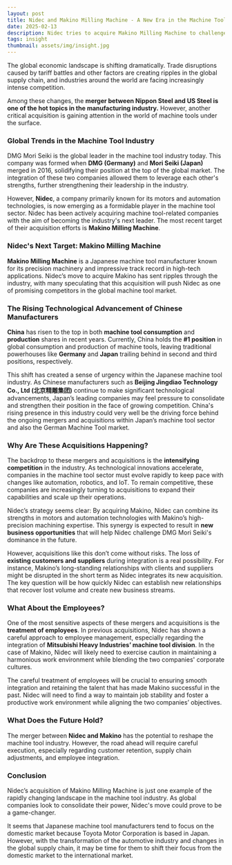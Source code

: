 ```yaml
---
layout: post
title: Nidec and Makino Milling Machine - A New Era in the Machine Tool Industry?
date: 2025-02-13
description: Nidec tries to acquire Makino Milling Machine to challenge global market, amidst rising competition from global machine tool industry.
tags: insight
thumbnail: assets/img/insight.jpg
---
```


The global economic landscape is shifting dramatically. Trade disruptions caused by tariff battles and other factors are creating ripples in the global supply chain, and industries around the world are facing increasingly intense competition.

Among these changes, the **merger between Nippon Steel and US Steel is one of the hot topics in the manufacturing industry.** However, another critical acquisition is gaining attention in the world of machine tools under the surface.

### **Global Trends in the Machine Tool Industry**

DMG Mori Seiki is the global leader in the machine tool industry today. This company was formed when **DMG (Germany)** and **Mori Seiki (Japan)** merged in 2016, solidifying their position at the top of the global market. The integration of these two companies allowed them to leverage each other's strengths, further strengthening their leadership in the industry.

However, **Nidec**, a company primarily known for its motors and automation technologies, is now emerging as a formidable player in the machine tool sector. Nidec has been actively acquiring machine tool-related companies with the aim of becoming the industry's next leader. The most recent target of their acquisition efforts is **Makino Milling Machine**.

### **Nidec's Next Target: Makino Milling Machine**

**Makino Milling Machine** is a Japanese machine tool manufacturer known for its precision machinery and impressive track record in high-tech applications. Nidec’s move to acquire Makino has sent ripples through the industry, with many speculating that this acquisition will push Nidec as one of promising competitors in the global machine tool market.

### **The Rising Technological Advancement of Chinese Manufacturers**

**China** has risen to the top in both **machine tool consumption** and **production** shares in recent years. Currently, China holds the **#1 position** in global consumption and production of machine tools, leaving traditional powerhouses like **Germany** and **Japan** trailing behind in second and third positions, respectively.

This shift has created a sense of urgency within the Japanese machine tool industry. As Chinese manufacturers such as **Beijing Jingdiao Technology Co., Ltd (北京精雕集团)** continue to make significant technological advancements, Japan’s leading companies may feel pressure to consolidate and strengthen their position in the face of growing competition. China's rising presence in this industry could very well be the driving force behind the ongoing mergers and acquisitions within Japan’s machine tool sector and also the German Machine Tool market.

### **Why Are These Acquisitions Happening?**

The backdrop to these mergers and acquisitions is the **intensifying competition** in the industry. As technological innovations accelerate, companies in the machine tool sector must evolve rapidly to keep pace with changes like automation, robotics, and IoT. To remain competitive, these companies are increasingly turning to acquisitions to expand their capabilities and scale up their operations.

Nidec’s strategy seems clear: By acquiring Makino, Nidec can combine its strengths in motors and automation technologies with Makino’s high-precision machining expertise. This synergy is expected to result in **new business opportunities** that will help Nidec challenge DMG Mori Seiki's dominance in the future.

However, acquisitions like this don’t come without risks. The loss of **existing customers and suppliers** during integration is a real possibility. For instance, Makino’s long-standing relationships with clients and suppliers might be disrupted in the short term as Nidec integrates its new acquisition. The key question will be how quickly Nidec can establish new relationships that recover lost volume and create new business streams.

### **What About the Employees?**

One of the most sensitive aspects of these mergers and acquisitions is the **treatment of employees**. In previous acquisitions, Nidec has shown a careful approach to employee management, especially regarding the integration of **Mitsubishi Heavy Industries’ machine tool division**. In the case of Makino, Nidec will likely need to exercise caution in maintaining a harmonious work environment while blending the two companies' corporate cultures.

The careful treatment of employees will be crucial to ensuring smooth integration and retaining the talent that has made Makino successful in the past. Nidec will need to find a way to maintain job stability and foster a productive work environment while aligning the two companies’ objectives.

### **What Does the Future Hold?**

The merger between **Nidec and Makino** has the potential to reshape the machine tool industry. However, the road ahead will require careful execution, especially regarding customer retention, supply chain adjustments, and employee integration. 

### **Conclusion**

Nidec’s acquisition of Makino Milling Machine is just one example of the rapidly changing landscape in the machine tool industry. As global companies look to consolidate their power, Nidec's move could prove to be a game-changer. 

It seems that Japanese machine tool manufacturers tend to focus on the domestic market because Toyota Motor Corporation is based in Japan. However, with the transformation of the automotive industry and changes in the global supply chain, it may be time for them to shift their focus from the domestic market to the international market.
